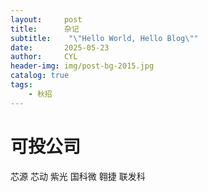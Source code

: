```yaml
---
layout:     post
title:      杂记
subtitle:    "\"Hello World, Hello Blog\""
date:       2025-05-23
author:     CYL
header-img: img/post-bg-2015.jpg
catalog: true
tags:
    - 秋招
---
```


# 可投公司
芯源 芯动 紫光 国科微 翱捷 联发科